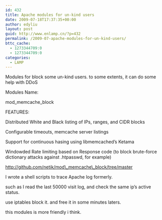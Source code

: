 ```yaml
---
id: 432
title: Apache modules for un-kind users
date: 2009-07-18T17:37:35+00:00
author: edyliu
layout: post
guid: http://www.enlamp.cn/?p=432
permalink: /2009-07-apache-modules-for-un-kind-users/
bttc_cache:
  - 1273344709:0
  - 1273344709:0
categories:
  - LAMP
---
```

Modules for block some un-kind users. to some extents, it can do some help with DDoS

Modules Name:
  
mod\_memcache\_block
  
FEATURES:
  
Distributed White and Black listing of IPs, ranges, and CIDR blocks
  
Configurable timeouts, memcache server listings
  
Support for continuous hasing using libmemcached’s Ketama
  
Windowded Rate limiting based on Response code (to block brute-force dictionary attacks against .htpasswd, for example)

http://github.com/netik/mod\_memcache\_block/tree/master

I wrote a shell scripts to trace Apache log formerly.
  
such as I read the last 50000 visit log, and check the same ip&#8217;s active status.
  
use iptables block it. and free it in some minutes laters.

this modules is more friendly i think.
